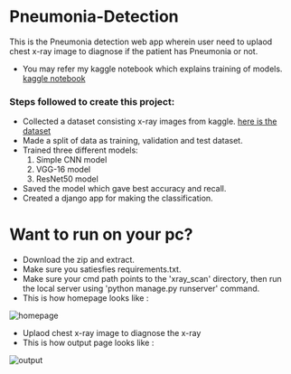 # Pneumonia-Detection
This is the Pneumonia detection web app wherein user need to uplaod chest x-ray image to diagnose if the patient has Pneumonia or not.
* You may refer my kaggle notebook which explains training of models. [kaggle notebook](https://www.kaggle.com/paultimothymooney/chest-xray-pneumonia)
### Steps followed to create this project:
  * Collected a dataset consisting x-ray images from kaggle. [here is the dataset](https://www.kaggle.com/paultimothymooney/chest-xray-pneumonia)
  * Made a split of data as training, validation and test dataset.
  * Trained three different models:
      1. Simple CNN model
      2. VGG-16 model
      3. ResNet50 model
  * Saved the model which gave best accuracy and recall.
  * Created a django app for making the classification.
  
# Want to run on your pc?
 * Download the zip and extract. 
 * Make sure you satiesfies requirements.txt.
 * Make sure your cmd path points to the 'xray_scan' directory, then run the local server using 'python manage.py runserver' command.
 * This is how homepage looks like :
 
 ![homepage](https://github.com/abhi9137/Pneumonia-Detection/blob/master/xray_scan/homepage.JPG)
 
 * Uplaod chest x-ray image to diagnose the x-ray
 * This is how output page looks like :
 
 ![output](https://github.com/abhi9137/Pneumonia-Detection/blob/master/xray_scan/output.JPG)
 
